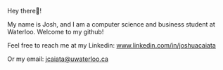 Hey there👋! 

My name is Josh, and I am a computer science and business student at Waterloo. Welcome to my github!

Feel free to reach me at my Linkedin:
www.linkedin.com/in/joshuacaiata

Or my email:
jcaiata@uwaterloo.ca
